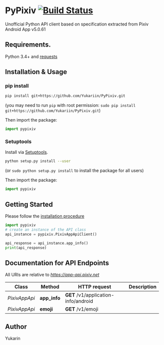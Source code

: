 # PyPixiv [![Build Status](https://travis-ci.org/Yukariin/PyPixiv.svg)](https://travis-ci.org/Yukariin/PyPixiv)
Unofficial Python API client based on specification extracted from Pixiv Android App v5.0.61

## Requirements.

Python 3.4+ and [requests](https://pypi.python.org/pypi/requests)

## Installation & Usage
### pip install

```sh
pip install git+https://github.com/Yukariin/PyPixiv.git
```
(you may need to run `pip` with root permission: `sudo pip install git+https://github.com/Yukariin/PyPixiv.git`)

Then import the package:
```python
import pypixiv
```

### Setuptools

Install via [Setuptools](http://pypi.python.org/pypi/setuptools).

```sh
python setup.py install --user
```
(or `sudo python setup.py install` to install the package for all users)

Then import the package:
```python
import pypixiv
```

## Getting Started

Please follow the [installation procedure](#installation--usage)

```python
import pypixiv
# create an instance of the API class
api_instance = pypixiv.PixivAppApiClient()

api_response = api_instance.app_info()
print(api_response)
```

## Documentation for API Endpoints

All URIs are relative to *https://app-api.pixiv.net*

Class | Method | HTTP request | Description
------------ | ------------- | ------------- | -------------
*PixivAppApi* | **app_info** | **GET** /v1/application-info/android |
*PixivAppApi* | **emoji** | **GET** /v1/emoji |

## Author

Yukarin
